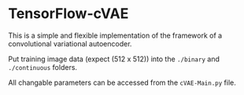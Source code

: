 # TensorFlow-cVAE

This is a simple and flexible implementation of the framework of a convolutional variational autoencoder. 

Put training image data (expect (512 x 512)) into the `./binary` and `./continuous` folders.

All changable parameters can be accessed from the `cVAE-Main.py` file. 
